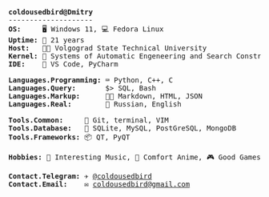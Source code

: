 <pre>
<b>coldousedbird@Dmitry</b>
--------------------
<b>OS:</b>     🖥️ Windows 11, 💻 Fedora Linux
<b>Uptime:</b> 🧑 21 years
<b>Host:</b>   👨‍🎓 Volgograd State Technical University
<b>Kernel:</b> 💼 Systems of Automatic Engeneering and Search Constructing
<b>IDE:</b>    📝 VS Code, PyCharm

<b>Languages.Programming:</b> ⌨️ Python, C++, C
<b>Languages.Query:</b>       $> SQL, Bash
<b>Languages.Markup:</b>      👨‍💻 Markdown, HTML, JSON
<b>Languages.Real:</b>        👅 Russian, English
  
<b>Tools.Common:</b>     🔧 Git, terminal, VIM
<b>Tools.Database:</b>   💾 SQLite, MySQL, PostGreSQL, MongoDB
<b>Tools.Frameworks:</b> 📦 QT, PyQT

<b>Hobbies:</b> 🎵 Interesting Music, 💙 Comfort Anime, 🎮 Good Games, 🤓 Smart Code

<b>Contact.Telegram:</b> ✈️ <a href="https://t.me/@coldousedbird">@coldousedbird</a>
<b>Contact.Email:</b>    ✉️ <a href="">coldousedbird@gmail.com</a>
</pre>
